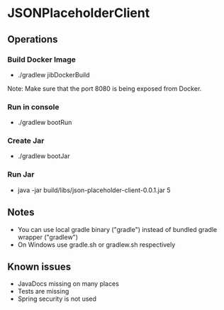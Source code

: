 JSONPlaceholderClient
==========

## Operations
### Build Docker Image
* ./gradlew jibDockerBuild

Note: Make sure that the port 8080 is being exposed from Docker.

### Run in console
* ./gradlew bootRun

### Create Jar
* ./gradlew bootJar

### Run Jar
* java -jar build/libs/json-placeholder-client-0.0.1.jar 5

## Notes
* You can use local gradle binary ("gradle") instead of bundled gradle wrapper ("gradlew")
* On Windows use gradle.sh or gradlew.sh respectively 

## Known issues
* JavaDocs missing on many places
* Tests are missing
* Spring security is not used

